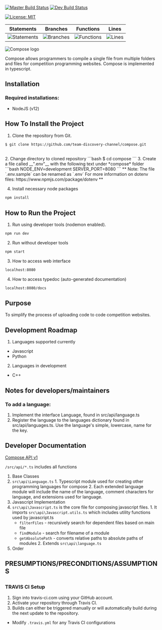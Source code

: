 [![Master Build Status](https://travis-ci.org/team-discovery-channel/compose.svg?branch=master)](https://travis-ci.org/team-discovery-channel/compose)
[![Dev Build Status](https://travis-ci.org/team-discovery-channel/compose.svg?branch=develop)](https://travis-ci.org/team-discovery-channel/compose)

[![License: MIT](https://img.shields.io/badge/License-MIT-yellow.svg)](https://opensource.org/licenses/MIT)

| Statements | Branches | Functions | Lines |
| -----------|----------|-----------|-------|
| ![Statements](https://img.shields.io/badge/Coverage-99.15%25-brightgreen.svg ) | ![Branches](https://img.shields.io/badge/Coverage-96.61%25-brightgreen.svg ) | ![Functions](https://img.shields.io/badge/Coverage-100%25-brightgreen.svg ) | ![Lines](https://img.shields.io/badge/Coverage-99.15%25-brightgreen.svg ) |

![Compose logo](https://team-discovery-channel.github.io/compose/imgs/banner_plain.jpg "Composing source files")

Compose allows programmers to compile a single file from multiple folders and files for competition programming websites. Compose is implemented in typescript.

## Installation
### Required installations:
* NodeJS (v12)

## How To Install the Project
1. Clone the repository from Git.
```bash
$ git clone https://github.com/team-discovery-channel/compose.git
```
<br/>
2. Change directory to cloned repository
```bash
$ cd compose
```
3.  Create a file called __".env"__ with the following text under *compose* folder
```bash
 NODE_ENV=development
 SERVER_PORT=8080
```
**  Note: The file `.env.sample` can be renamed as `.env`
For more information on dotenv files: https://www.npmjs.com/package/dotenv **

4. Install necessary node packages
```bash
npm install
```

## How to Run the Project
1. Run using developer tools (nodemon enabled).
```bash
npm run dev
```
2. Run without developer tools
```bash
npm start
```
3. How to access web interface
```bash
localhost:8080
```
4. How to access typedoc (auto-generated documentation)
```bash
localhost:8080/docs
```

## Purpose
To simplify the process of uploading code to code competition websites.

## Development Roadmap
1. Languages supported currently
  * Javascript
  * Python
2. Languages in development
  * C++

## Notes for developers/maintainers
### To add a language:
1. Implement the interface Language, found in src/api/language.ts
2. Register the language to the languages dictionary found in src/api/languages.ts. Use the language's simple, lowercase, name for the key.

## Developer Documentation

[Compose API v1](https://team-discovery-channel.github.io/compose/files/api.html)

`/src/api/*.ts` includes all functions
1. Base Classes
  1. `src\api\Language.ts`
    1. Typescript module used for creating other programming languages for compose
    2. Each extended language module will include the name of the language, comment characters for language, and extensions used for language.
1. Javascript Implementation
  1. `src\api\Javascript.ts` is the core file for composing javascript files.
    1. It imports `src\api\Javascript.utils.ts` which includes utility functions used by javascript.ts
        * `filterFiles` - recursively search for dependent files based on main file
        * `findModule` -  search for filename of a module
        * `getAbsolutePath` - converts relative paths to absolute paths of modules
    2. Extends `src\api\language.ts`
  2. Order

## PRESUMPTIONS/PRECONDITIONS/ASSUMPTIONS
##


### TRAVIS CI Setup
1. Sign into travis-ci.com using your GitHub account.
2. Activate your repository through Travis CI.
3. Builds can either be triggered manually or will automatically build during the next update to the repository.
* Modify `.travis.yml` for any Travis CI configurations
